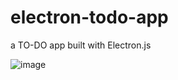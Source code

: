 # electron-todo-app
a TO-DO app built with Electron.js

![image](https://user-images.githubusercontent.com/47722606/170285090-aaa009ed-ad2c-4a3f-918e-ceb86aa9d7ab.png)
